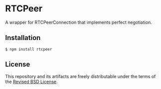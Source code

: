 # RTCPeer

A wrapper for RTCPeerConnection that implements perfect negotiation.

## Installation

```
$ npm install rtcpeer
```

## License

This repository and its artifacts are freely distributable under the terms of the [Revised BSD License](/LICENSE).
